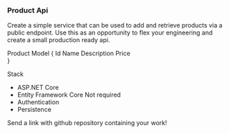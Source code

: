 ### Product Api

Create a simple service that can be used to add and retrieve products via a public endpoint.
Use this as an opportunity to flex your engineering and create a small production ready api.

Product Model
{
    Id
    Name
    Description
    Price    
}

Stack
- ASP.NET Core
- Entity Framework Core
Not required
- Authentication
- Persistence

Send a link with github repository containing your work!